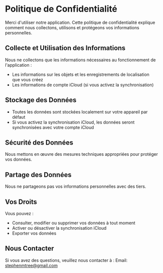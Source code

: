 # Politique de Confidentialité

Merci d'utiliser notre application. Cette politique de confidentialité explique comment nous collectons, utilisons et protégeons vos informations personnelles.

## Collecte et Utilisation des Informations

Nous ne collectons que les informations nécessaires au fonctionnement de l'application :
- Les informations sur les objets et les enregistrements de localisation que vous créez
- Les informations de compte iCloud (si vous activez la synchronisation)

## Stockage des Données

- Toutes les données sont stockées localement sur votre appareil par défaut
- Si vous activez la synchronisation iCloud, les données seront synchronisées avec votre compte iCloud

## Sécurité des Données

Nous mettons en œuvre des mesures techniques appropriées pour protéger vos données.

## Partage des Données

Nous ne partageons pas vos informations personnelles avec des tiers.

## Vos Droits

Vous pouvez :
- Consulter, modifier ou supprimer vos données à tout moment
- Activer ou désactiver la synchronisation iCloud
- Exporter vos données

## Nous Contacter

Si vous avez des questions, veuillez nous contacter à :
Email: stephenmtree@gmail.com 